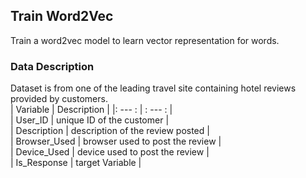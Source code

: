 ## Train Word2Vec
Train a word2vec model to learn vector representation for words.

### Data Description
Dataset is from one of the leading travel site containing hotel reviews provided by customers.  
| Variable | Description |
|: --- : | : --- : |  
| User_ID |	unique ID of the customer |  
| Description |	description of the review posted |  
| Browser_Used |	browser used to post the review |  
| Device_Used |	device used to post the review |  
| Is_Response |	target Variable |  
